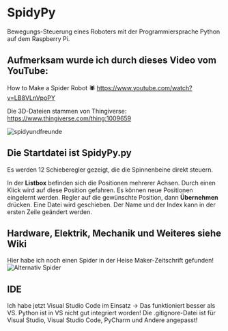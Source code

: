 # SpidyPy
Bewegungs-Steuerung eines Roboters mit der Programmiersprache Python auf dem Raspberry Pi.



## Aufmerksam wurde ich durch dieses Video vom YouTube:
How to Make a Spider Robot 🕷  https://www.youtube.com/watch?v=LB8VLnVpoPY

Die 3D-Dateien stammen von Thingiverse:  https://www.thingiverse.com/thing:1009659

![spidyundfreunde](https://user-images.githubusercontent.com/33986851/49640008-b0f1fa80-fa0c-11e8-8d91-6d8d7d36c248.jpg)

## Die Startdatei ist SpidyPy.py
  Es werden 12 Schieberegler gezeigt, die die Spinnenbeine direkt steuern.
  
  In der **Listbox** befinden sich die Positionen mehrerer Achsen. Durch einen Klick wird auf diese Position gefahren.
  Es können neue Positionen eingelernt werden.
    Regler auf die gewünschte Position, dann **Übernehmen** drücken.
      Eine Datei wird geschieben. Der Name und der Index kann in der ersten Zeile geändert werden.
      
## Hardware, Elektrik, Mechanik und Weiteres siehe Wiki
      
Hier habe ich noch einen Spider in der Heise Maker-Zeitschrift gefunden!
![Alternativ Spider](https://stat.heiseshop.de/media/static/Make/Newsletter/6_18/07_mf_Neu1.JPG)

## IDE
Ich habe jetzt Visual Studio Code im Einsatz -> Das funktioniert besser als VS. Python ist in VS nicht gut integriert worden!
Die .gitignore-Datei ist für Visual Studio, Visual Studio Code, PyCharm und Andere angepasst!
